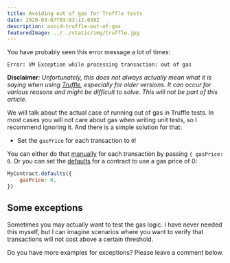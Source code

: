 ```yaml
---
title: Avoiding out of gas for Truffle tests
date: 2020-03-07T03:03:12.039Z
description: avoid-truffle-out-of-gas
featuredImage: ../../static/img/truffle.jpg
---
```

You have probably seen this error message a lot of times:

```
Error: VM Exception while processing transaction: out of gas
```

**Disclaimer**_: Unfortunately, this does not always actually mean what it is saying when using_ [_Truffle_](https://www.trufflesuite.com/)_, especially for older versions. It can occur for various reasons and might be difficult to solve. This will not be part of this article._

We will talk about the actual case of running out of gas in Truffle tests. In most cases you will not care about gas when writing unit tests, so I recommend ignoring it. And there is a simple solution for that:

* Set the `gasPrice` for each transaction to `0`!

You can either do that [manually](https://www.trufflesuite.com/docs/truffle/getting-started/interacting-with-your-contracts#making-a-transaction) for each transaction by passing `{ gasPrice: 0`. Or you can set the [defaults](https://github.com/trufflesuite/truffle/tree/master/packages/contract#mycontractdefaultsnew_defaults) for a contract to use a gas price of 0:

```javascript
MyContract.defaults({
    gasPrice: 0,
})
```

## Some exceptions

Sometimes you may actually want to test the gas logic. I have never needed this myself, but I can imagine scenarios where you want to verify that transactions will not cost above a certain threshold.

Do you have more examples for exceptions? Please leave a comment below.
